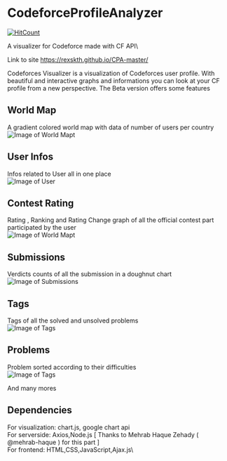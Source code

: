 # CodeforceProfileAnalyzer
[![HitCount](http://hits.dwyl.com/TamimEhsan/CPA.svg)](http://hits.dwyl.com/TamimEhsan/CPA)

A visualizer for Codeforce made with CF API\

Link to site https://rexskth.github.io/CPA-master/

Codeforces Visualizer is a visualization of Codeforces user profile. With beautiful and interactive graphs and informations you can look at your CF profile from a new perspective. The Beta version offers some features

## World Map

A gradient colored world map with data of number of users per country\
![Image of World Mapt](https://github.com/TamimEhsan/CodeforceAPI/blob/master/images/CFAPI1.PNG)

## User Infos

Infos related to User all in one place\
![Image of User](https://github.com/TamimEhsan/CodeforceAPI/blob/master/images/CFAPI6.png)

## Contest Rating

Rating , Ranking and Rating Change graph of all the official contest part participated by the user\
![Image of World Mapt](https://github.com/TamimEhsan/CodeforceAPI/blob/master/images/CFAPI3.gif)

## Submissions

Verdicts counts of all the submission in a doughnut chart\
![Image of Submissions](https://github.com/TamimEhsan/CodeforceAPI/blob/master/images/CFAPI7.png)

## Tags

Tags of all the solved and unsolved problems\
![Image of Tags](https://github.com/TamimEhsan/CodeforceAPI/blob/master/images/CFAPI8.png)

## Problems

Problem sorted according to their difficulties\
![Image of Tags](https://github.com/TamimEhsan/CodeforceAPI/blob/master/images/CFAPI5.PNG)

And many mores

## Dependencies

For visualization: chart.js, google chart api\
For serverside: Axios,Node.js [ Thanks to Mehrab Haque Zehady ( @mehrab-haque ) for this part ]\
For frontend: HTML,CSS,JavaScript,Ajax.js\
